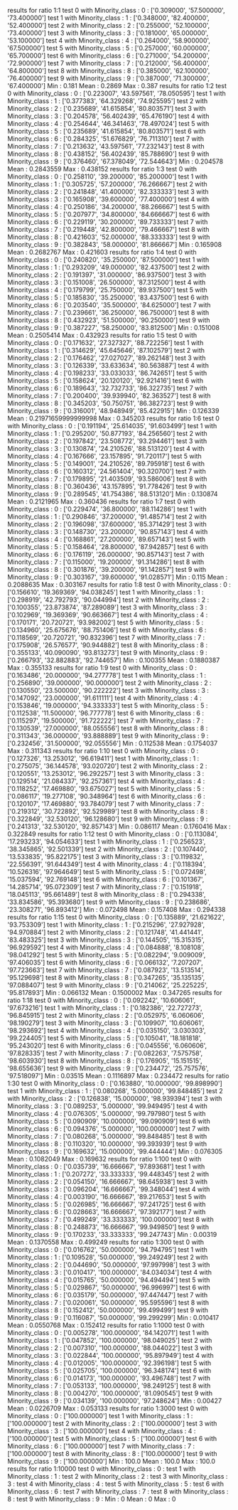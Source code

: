 results for ratio 1:1
	 test 0 with Minority_class : 0 : ['0.309000', '57.500000', '73.400000']
	 test 1 with Minority_class : 1 : ['0.348000', '82.400000', '52.400000']
	 test 2 with Minority_class : 2 : ['0.255000', '52.100000', '73.400000']
	 test 3 with Minority_class : 3 : ['0.181000', '65.000000', '53.100000']
	 test 4 with Minority_class : 4 : ['0.264000', '58.900000', '67.500000']
	 test 5 with Minority_class : 5 : ['0.257000', '60.000000', '65.700000']
	 test 6 with Minority_class : 6 : ['0.271000', '54.200000', '72.900000']
	 test 7 with Minority_class : 7 : ['0.212000', '56.400000', '64.800000']
	 test 8 with Minority_class : 8 : ['0.385000', '62.100000', '76.400000']
	 test 9 with Minority_class : 9 : ['0.387000', '71.300000', '67.400000']
	 Min : 0.181 Mean : 0.2869 Max : 0.387
results for ratio 1:2
	 test 0 with Minority_class : 0 : ['0.223007', '43.597561', '78.050595']
	 test 1 with Minority_class : 1 : ['0.377383', '64.329268', '74.925595']
	 test 2 with Minority_class : 2 : ['0.235689', '41.615854', '80.803571']
	 test 3 with Minority_class : 3 : ['0.204578', '56.402439', '65.476190']
	 test 4 with Minority_class : 4 : ['0.254644', '46.341463', '78.497024']
	 test 5 with Minority_class : 5 : ['0.235689', '41.615854', '80.803571']
	 test 6 with Minority_class : 6 : ['0.284325', '51.676829', '76.711310']
	 test 7 with Minority_class : 7 : ['0.213632', '43.597561', '77.232143']
	 test 8 with Minority_class : 8 : ['0.438152', '56.402439', '85.788690']
	 test 9 with Minority_class : 9 : ['0.376460', '67.378049', '72.544643']
	 Min : 0.204578 Mean : 0.2843559 Max : 0.438152
results for ratio 1:3
	 test 0 with Minority_class : 0 : ['0.258110', '39.200000', '85.200000']
	 test 1 with Minority_class : 1 : ['0.305725', '57.200000', '76.266667']
	 test 2 with Minority_class : 2 : ['0.241848', '41.400000', '82.333333']
	 test 3 with Minority_class : 3 : ['0.165908', '39.600000', '77.400000']
	 test 4 with Minority_class : 4 : ['0.250186', '34.200000', '88.266667']
	 test 5 with Minority_class : 5 : ['0.207977', '34.800000', '84.666667']
	 test 6 with Minority_class : 6 : ['0.229119', '30.200000', '89.733333']
	 test 7 with Minority_class : 7 : ['0.219448', '42.800000', '79.466667']
	 test 8 with Minority_class : 8 : ['0.421603', '52.000000', '88.333333']
	 test 9 with Minority_class : 9 : ['0.382843', '58.000000', '81.866667']
	 Min : 0.165908 Mean : 0.2682767 Max : 0.421603
results for ratio 1:4
	 test 0 with Minority_class : 0 : ['0.240820', '35.250000', '87.500000']
	 test 1 with Minority_class : 1 : ['0.293209', '49.000000', '82.437500']
	 test 2 with Minority_class : 2 : ['0.191397', '31.000000', '86.937500']
	 test 3 with Minority_class : 3 : ['0.151008', '26.500000', '87.312500']
	 test 4 with Minority_class : 4 : ['0.179799', '25.750000', '89.937500']
	 test 5 with Minority_class : 5 : ['0.185830', '35.250000', '83.437500']
	 test 6 with Minority_class : 6 : ['0.203540', '35.500000', '84.625000']
	 test 7 with Minority_class : 7 : ['0.239661', '36.250000', '86.750000']
	 test 8 with Minority_class : 8 : ['0.432923', '51.500000', '90.250000']
	 test 9 with Minority_class : 9 : ['0.387227', '58.250000', '83.812500']
	 Min : 0.151008 Mean : 0.2505414 Max : 0.432923
results for ratio 1:5
	 test 0 with Minority_class : 0 : ['0.171632', '27.327327', '88.722256']
	 test 1 with Minority_class : 1 : ['0.314629', '45.645646', '87.102579']
	 test 2 with Minority_class : 2 : ['0.176462', '27.027027', '89.262148']
	 test 3 with Minority_class : 3 : ['0.126339', '33.633634', '80.563887']
	 test 4 with Minority_class : 4 : ['0.198233', '33.033033', '86.742651']
	 test 5 with Minority_class : 5 : ['0.158624', '20.120120', '92.921416']
	 test 6 with Minority_class : 6 : ['0.189643', '32.732733', '86.322735']
	 test 7 with Minority_class : 7 : ['0.200400', '39.939940', '82.363527']
	 test 8 with Minority_class : 8 : ['0.345203', '50.750751', '86.382723']
	 test 9 with Minority_class : 9 : ['0.316001', '48.948949', '85.422915']
	 Min : 0.126339 Mean : 0.21971659999999998 Max : 0.345203
results for ratio 1:6
	 test 0 with Minority_class : 0 : ['0.191194', '25.614035', '91.603499']
	 test 1 with Minority_class : 1 : ['0.295200', '50.877193', '84.256560']
	 test 2 with Minority_class : 2 : ['0.197842', '23.508772', '93.294461']
	 test 3 with Minority_class : 3 : ['0.130874', '24.210526', '88.513120']
	 test 4 with Minority_class : 4 : ['0.167666', '23.157895', '91.720117']
	 test 5 with Minority_class : 5 : ['0.149001', '24.210526', '89.795918']
	 test 6 with Minority_class : 6 : ['0.160312', '24.561404', '90.320700']
	 test 7 with Minority_class : 7 : ['0.179895', '21.403509', '93.586006']
	 test 8 with Minority_class : 8 : ['0.360436', '43.157895', '91.778426']
	 test 9 with Minority_class : 9 : ['0.289545', '41.754386', '88.513120']
	 Min : 0.130874 Mean : 0.2121965 Max : 0.360436
results for ratio 1:7
	 test 0 with Minority_class : 0 : ['0.229474', '36.800000', '88.114286']
	 test 1 with Minority_class : 1 : ['0.290846', '37.200000', '91.485714']
	 test 2 with Minority_class : 2 : ['0.196098', '37.600000', '85.371429']
	 test 3 with Minority_class : 3 : ['0.148730', '23.200000', '90.857143']
	 test 4 with Minority_class : 4 : ['0.168861', '27.200000', '89.657143']
	 test 5 with Minority_class : 5 : ['0.158464', '28.800000', '87.942857']
	 test 6 with Minority_class : 6 : ['0.176119', '26.000000', '90.857143']
	 test 7 with Minority_class : 7 : ['0.115000', '19.200000', '91.314286']
	 test 8 with Minority_class : 8 : ['0.301876', '39.200000', '91.142857']
	 test 9 with Minority_class : 9 : ['0.303167', '39.600000', '91.028571']
	 Min : 0.115 Mean : 0.2088635 Max : 0.303167
results for ratio 1:8
	 test 0 with Minority_class : 0 : ['0.156610', '19.369369', '94.038245']
	 test 1 with Minority_class : 1 : ['0.298919', '42.792793', '90.044994']
	 test 2 with Minority_class : 2 : ['0.100355', '23.873874', '87.289089']
	 test 3 with Minority_class : 3 : ['0.102969', '19.369369', '90.663667']
	 test 4 with Minority_class : 4 : ['0.170171', '20.720721', '93.982002']
	 test 5 with Minority_class : 5 : ['0.134960', '25.675676', '88.751406']
	 test 6 with Minority_class : 6 : ['0.118569', '20.720721', '90.832396']
	 test 7 with Minority_class : 7 : ['0.175908', '26.576577', '90.944882']
	 test 8 with Minority_class : 8 : ['0.355133', '40.090090', '93.813273']
	 test 9 with Minority_class : 9 : ['0.266793', '32.882883', '92.744657']
	 Min : 0.100355 Mean : 0.1880387 Max : 0.355133
results for ratio 1:9
	 test 0 with Minority_class : 0 : ['0.163486', '20.000000', '94.277778']
	 test 1 with Minority_class : 1 : ['0.256890', '39.000000', '90.000000']
	 test 2 with Minority_class : 2 : ['0.130550', '23.500000', '90.222222']
	 test 3 with Minority_class : 3 : ['0.147092', '23.000000', '91.611111']
	 test 4 with Minority_class : 4 : ['0.153846', '19.000000', '94.333333']
	 test 5 with Minority_class : 5 : ['0.112538', '11.500000', '96.777778']
	 test 6 with Minority_class : 6 : ['0.115297', '19.500000', '91.722222']
	 test 7 with Minority_class : 7 : ['0.130539', '27.000000', '88.055556']
	 test 8 with Minority_class : 8 : ['0.311343', '36.000000', '93.888889']
	 test 9 with Minority_class : 9 : ['0.232456', '31.500000', '92.055556']
	 Min : 0.112538 Mean : 0.1754037 Max : 0.311343
results for ratio 1:10
	 test 0 with Minority_class : 0 : ['0.127326', '13.253012', '96.619411']
	 test 1 with Minority_class : 1 : ['0.275075', '36.144578', '93.020720']
	 test 2 with Minority_class : 2 : ['0.120551', '13.253012', '96.292257']
	 test 3 with Minority_class : 3 : ['0.129514', '21.084337', '92.257361']
	 test 4 with Minority_class : 4 : ['0.118252', '17.469880', '93.675027']
	 test 5 with Minority_class : 5 : ['0.086117', '19.277108', '90.348964']
	 test 6 with Minority_class : 6 : ['0.120107', '17.469880', '93.784079']
	 test 7 with Minority_class : 7 : ['0.219312', '30.722892', '92.529989']
	 test 8 with Minority_class : 8 : ['0.322849', '32.530120', '96.128680']
	 test 9 with Minority_class : 9 : ['0.241313', '32.530120', '92.857143']
	 Min : 0.086117 Mean : 0.1760416 Max : 0.322849
results for ratio 1:12
	 test 0 with Minority_class : 0 : ['0.113084', '17.293233', '94.054633']
	 test 1 with Minority_class : 1 : ['0.256523', '38.345865', '92.501339']
	 test 2 with Minority_class : 2 : ['0.107440', '13.533835', '95.822175']
	 test 3 with Minority_class : 3 : ['0.119832', '22.556391', '91.644349']
	 test 4 with Minority_class : 4 : ['0.118394', '10.526316', '97.964649']
	 test 5 with Minority_class : 5 : ['0.072498', '15.037594', '92.769148']
	 test 6 with Minority_class : 6 : ['0.101367', '14.285714', '95.072309']
	 test 7 with Minority_class : 7 : ['0.151918', '18.045113', '95.661489']
	 test 8 with Minority_class : 8 : ['0.294338', '33.834586', '95.393680']
	 test 9 with Minority_class : 9 : ['0.238686', '23.308271', '96.893412']
	 Min : 0.072498 Mean : 0.157408 Max : 0.294338
results for ratio 1:15
	 test 0 with Minority_class : 0 : ['0.135889', '21.621622', '93.753309']
	 test 1 with Minority_class : 1 : ['0.215296', '27.927928', '94.970884']
	 test 2 with Minority_class : 2 : ['0.121748', '41.441441', '83.483325']
	 test 3 with Minority_class : 3 : ['0.144505', '15.315315', '96.929592']
	 test 4 with Minority_class : 4 : ['0.084888', '8.108108', '98.041292']
	 test 5 with Minority_class : 5 : ['0.082294', '9.009009', '97.406035']
	 test 6 with Minority_class : 6 : ['0.066132', '7.207207', '97.723663']
	 test 7 with Minority_class : 7 : ['0.087923', '13.513514', '95.129698']
	 test 8 with Minority_class : 8 : ['0.347265', '35.135135', '97.088407']
	 test 9 with Minority_class : 9 : ['0.214062', '25.225225', '95.817893']
	 Min : 0.066132 Mean : 0.1500002 Max : 0.347265
results for ratio 1:18
	 test 0 with Minority_class : 0 : ['0.092242', '10.606061', '97.673216']
	 test 1 with Minority_class : 1 : ['0.182386', '22.727273', '96.845915']
	 test 2 with Minority_class : 2 : ['0.052975', '6.060606', '98.190279']
	 test 3 with Minority_class : 3 : ['0.109907', '10.606061', '98.293692']
	 test 4 with Minority_class : 4 : ['0.035150', '3.030303', '99.224405']
	 test 5 with Minority_class : 5 : ['0.105041', '18.181818', '95.243020']
	 test 6 with Minority_class : 6 : ['0.045556', '6.060606', '97.828335']
	 test 7 with Minority_class : 7 : ['0.082263', '7.575758', '98.603930']
	 test 8 with Minority_class : 8 : ['0.176905', '15.151515', '98.655636']
	 test 9 with Minority_class : 9 : ['0.234472', '25.757576', '97.518097']
	 Min : 0.03515 Mean : 0.1116897 Max : 0.234472
results for ratio 1:30
	 test 0 with Minority_class : 0 : ['0.163880', '10.000000', '99.898990']
	 test 1 with Minority_class : 1 : ['0.080268', '5.000000', '99.848485']
	 test 2 with Minority_class : 2 : ['0.126838', '15.000000', '98.939394']
	 test 3 with Minority_class : 3 : ['0.089253', '5.000000', '99.949495']
	 test 4 with Minority_class : 4 : ['0.076305', '5.000000', '99.797980']
	 test 5 with Minority_class : 5 : ['0.090909', '10.000000', '99.090909']
	 test 6 with Minority_class : 6 : ['0.094376', '5.000000', '100.000000']
	 test 7 with Minority_class : 7 : ['0.080268', '5.000000', '99.848485']
	 test 8 with Minority_class : 8 : ['0.110320', '10.000000', '99.393939']
	 test 9 with Minority_class : 9 : ['0.169632', '15.000000', '99.444444']
	 Min : 0.076305 Mean : 0.1082049 Max : 0.169632
results for ratio 1:100
	 test 0 with Minority_class : 0 : ['0.035739', '16.666667', '97.893681']
	 test 1 with Minority_class : 1 : ['0.207272', '33.333333', '99.448345']
	 test 2 with Minority_class : 2 : ['0.054150', '16.666667', '98.645938']
	 test 3 with Minority_class : 3 : ['0.096204', '16.666667', '99.348044']
	 test 4 with Minority_class : 4 : ['0.003190', '16.666667', '89.217653']
	 test 5 with Minority_class : 5 : ['0.026985', '16.666667', '97.241725']
	 test 6 with Minority_class : 6 : ['0.028663', '16.666667', '97.392177']
	 test 7 with Minority_class : 7 : ['0.499249', '33.333333', '100.000000']
	 test 8 with Minority_class : 8 : ['0.248873', '16.666667', '99.949850']
	 test 9 with Minority_class : 9 : ['0.170233', '33.333333', '99.247743']
	 Min : 0.00319 Mean : 0.1370558 Max : 0.499249
results for ratio 1:300
	 test 0 with Minority_class : 0 : ['0.016762', '50.000000', '94.794795']
	 test 1 with Minority_class : 1 : ['0.109528', '50.000000', '99.249249']
	 test 2 with Minority_class : 2 : ['0.044690', '50.000000', '97.997998']
	 test 3 with Minority_class : 3 : ['0.010417', '100.000000', '84.034034']
	 test 4 with Minority_class : 4 : ['0.015765', '50.000000', '94.494494']
	 test 5 with Minority_class : 5 : ['0.029867', '50.000000', '96.996997']
	 test 6 with Minority_class : 6 : ['0.035179', '50.000000', '97.447447']
	 test 7 with Minority_class : 7 : ['0.020061', '50.000000', '95.595596']
	 test 8 with Minority_class : 8 : ['0.152412', '50.000000', '99.499499']
	 test 9 with Minority_class : 9 : ['0.116087', '50.000000', '99.299299']
	 Min : 0.010417 Mean : 0.0550768 Max : 0.152412
results for ratio 1:1000
	 test 0 with Minority_class : 0 : ['0.005278', '100.000000', '84.142071']
	 test 1 with Minority_class : 1 : ['0.047852', '100.000000', '98.049025']
	 test 2 with Minority_class : 2 : ['0.007310', '100.000000', '88.044022']
	 test 3 with Minority_class : 3 : ['0.022844', '100.000000', '95.897949']
	 test 4 with Minority_class : 4 : ['0.012005', '100.000000', '92.396198']
	 test 5 with Minority_class : 5 : ['0.025705', '100.000000', '96.348174']
	 test 6 with Minority_class : 6 : ['0.014173', '100.000000', '93.496748']
	 test 7 with Minority_class : 7 : ['0.053133', '100.000000', '98.249125']
	 test 8 with Minority_class : 8 : ['0.004270', '100.000000', '81.090545']
	 test 9 with Minority_class : 9 : ['0.034139', '100.000000', '97.248624']
	 Min : 0.00427 Mean : 0.0226709 Max : 0.053133
results for ratio 1:3000
	 test 0 with Minority_class : 0 : ['100.000000']
	 test 1 with Minority_class : 1 : ['100.000000']
	 test 2 with Minority_class : 2 : ['100.000000']
	 test 3 with Minority_class : 3 : ['100.000000']
	 test 4 with Minority_class : 4 : ['100.000000']
	 test 5 with Minority_class : 5 : ['100.000000']
	 test 6 with Minority_class : 6 : ['100.000000']
	 test 7 with Minority_class : 7 : ['100.000000']
	 test 8 with Minority_class : 8 : ['100.000000']
	 test 9 with Minority_class : 9 : ['100.000000']
	 Min : 100.0 Mean : 100.0 Max : 100.0
results for ratio 1:10000
	 test 0 with Minority_class : 0 : 
	 test 1 with Minority_class : 1 : 
	 test 2 with Minority_class : 2 : 
	 test 3 with Minority_class : 3 : 
	 test 4 with Minority_class : 4 : 
	 test 5 with Minority_class : 5 : 
	 test 6 with Minority_class : 6 : 
	 test 7 with Minority_class : 7 : 
	 test 8 with Minority_class : 8 : 
	 test 9 with Minority_class : 9 : 
	 Min : 0 Mean : 0 Max : 0
